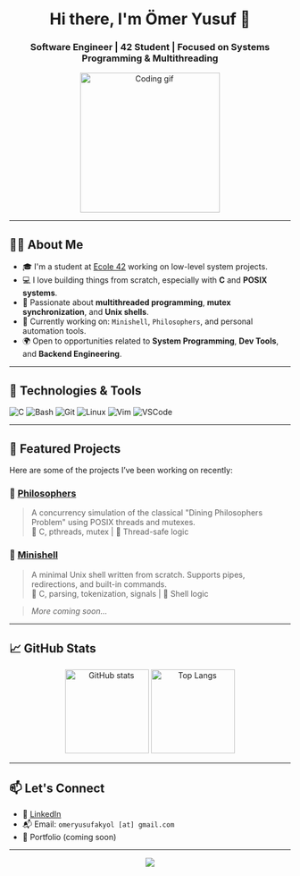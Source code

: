 <h1 align="center">Hi there, I'm Ömer Yusuf 👋</h1>
<h3 align="center">Software Engineer | 42 Student | Focused on Systems Programming & Multithreading</h3>

<p align="center">
  <img src="https://media.giphy.com/media/qgQUggAC3Pfv687qPC/giphy.gif" width="250" alt="Coding gif">
</p>

---

## 🧑‍💻 About Me

- 🎓 I'm a student at [Ecole 42](https://42.fr) working on low-level system projects.
- 💻 I love building things from scratch, especially with **C** and **POSIX systems**.
- 🧵 Passionate about **multithreaded programming**, **mutex synchronization**, and **Unix shells**.
- 🚀 Currently working on: `Minishell`, `Philosophers`, and personal automation tools.
- 🌍 Open to opportunities related to **System Programming**, **Dev Tools**, and **Backend Engineering**.

---

## 🔧 Technologies & Tools

![C](https://img.shields.io/badge/-C-333333?style=flat&logo=c)
![Bash](https://img.shields.io/badge/-Bash-333333?style=flat&logo=gnubash)
![Git](https://img.shields.io/badge/-Git-333333?style=flat&logo=git)
![Linux](https://img.shields.io/badge/-Linux-333333?style=flat&logo=linux)
![Vim](https://img.shields.io/badge/-Vim-333333?style=flat&logo=vim)
![VSCode](https://img.shields.io/badge/-VSCode-333333?style=flat&logo=visualstudiocode)

---

## 📌 Featured Projects

Here are some of the projects I’ve been working on recently:

### 🔹 [Philosophers](https://github.com/omeryusufakyol/philosophers)
> A concurrency simulation of the classical "Dining Philosophers Problem" using POSIX threads and mutexes.  
🔧 C, pthreads, mutex | 🧠 Thread-safe logic

### 🔹 [Minishell](https://github.com/omeryusufakyol/minishell)
> A minimal Unix shell written from scratch. Supports pipes, redirections, and built-in commands.  
🔧 C, parsing, tokenization, signals | 🐚 Shell logic

> _More coming soon..._

---

## 📈 GitHub Stats

<p align="center">
  <img src="https://github-readme-stats.vercel.app/api?username=omeryusufakyol&show_icons=true&theme=radical" alt="GitHub stats" height="150"/>
  <img src="https://github-readme-stats.vercel.app/api/top-langs/?username=omeryusufakyol&layout=compact&theme=radical" alt="Top Langs" height="150"/>
</p>

---

## 📫 Let's Connect

- 💼 [LinkedIn](https://www.linkedin.com/in/omeryusufakyol)
- 📬 Email: `omeryusufakyol [at] gmail.com`
- 🧠 Portfolio (coming soon)

---

<p align="center">
  <img src="https://capsule-render.vercel.app/api?type=waving&color=gradient&height=100&section=footer"/>
</p>
